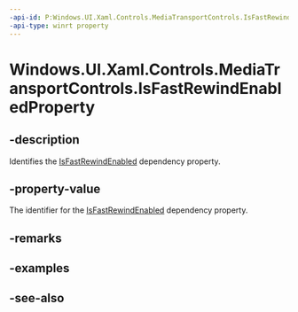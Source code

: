 ```yaml
---
-api-id: P:Windows.UI.Xaml.Controls.MediaTransportControls.IsFastRewindEnabledProperty
-api-type: winrt property
---
```


<!-- Property syntax
public Windows.UI.Xaml.DependencyProperty IsFastRewindEnabledProperty { get; }
-->

# Windows.UI.Xaml.Controls.MediaTransportControls.IsFastRewindEnabledProperty

## -description
Identifies the [IsFastRewindEnabled](mediatransportcontrols_isfastrewindenabled.md) dependency property.


## -property-value
The identifier for the [IsFastRewindEnabled](mediatransportcontrols_isfastrewindenabled.md) dependency property.

## -remarks

## -examples

## -see-also
